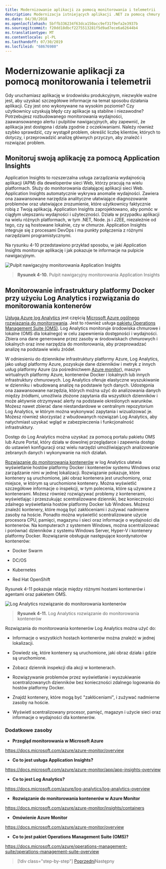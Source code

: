 ```yaml
---
title: Modernizowanie aplikacji za pomocą monitorowania i telemetrii
description: Modernizacja istniejących aplikacji .NET za pomocą chmury platformy Azure i kontenerów systemu Windows | Modernizacja aplikacji dzięki monitorowaniu i telemetrii
ms.date: 04/30/2018
ms.openlocfilehash: 5bffb336234f63dca150acc9ef31f9efa2e3937b
ms.sourcegitcommit: f20dd18dbcf2275513281f5d9ad7ece6a62644b4
ms.translationtype: MT
ms.contentlocale: pl-PL
ms.lasthandoff: 07/30/2019
ms.locfileid: "68676980"
---
```

# <a name="modernize-your-apps-with-monitoring-and-telemetry"></a>Modernizowanie aplikacji za pomocą monitorowania i telemetrii

Gdy uruchamiasz aplikację w środowisku produkcyjnym, niezwykle ważne jest, aby uzyskać szczegółowe informacje na temat sposobu działania aplikacji. Czy jest ono wykonywane na wysokim poziomie? Czy użytkownicy uzyskują błędy czy aplikacje są stabilne i niezawodne? Potrzebujesz rozbudowanego monitorowania wydajności, zaawansowanego alertu i pulpitów nawigacyjnych, aby zapewnić, że aplikacja jest dostępna i działa zgodnie z oczekiwaniami. Należy również szybko sprawdzić, czy wystąpił problem, określić liczbę klientów, których to dotyczy, i przeprowadzić analizę głównych przyczyn, aby znaleźć i rozwiązać problem.

## <a name="monitor-your-application-with-application-insights"></a>Monitoruj swoją aplikację za pomocą Application Insights

Application Insights to rozszerzalna usługa zarządzania wydajnością aplikacji (APM) dla deweloperów sieci Web, którzy pracują na wielu platformach. Służy do monitorowania działającej aplikacji sieci Web. Application Insights automatycznie wykrywa anomalie wydajności. Zawiera ona zaawansowane narzędzia analityczne ułatwiające diagnozowanie problemów oraz ułatwiające zrozumienie, które użytkownicy faktycznie robią z Twoją aplikacją. Application Insights zaprojektowano, aby pomóc w ciągłym ulepszaniu wydajności i użyteczności. Działa w przypadku aplikacji na wielu różnych platformach, w tym .NET, Node. js i J2EE, niezależnie od tego, czy są hostowane lokalnie, czy w chmurze. Application Insights integruje się z procesami DevOps i ma punkty połączenia z różnymi narzędziami programistycznymi.

Na rysunku 4-10 przedstawiono przykład sposobu, w jaki Application Insights monitoruje aplikację i jak pokazuje te informacje na pulpicie nawigacyjnym.

![Pulpit nawigacyjny monitorowania Application Insights](./media/image10.png)

> **Rysunek 4-10.** Pulpit nawigacyjny monitorowania Application Insights

## <a name="monitor-your-docker-infrastructure-with-log-analytics-and-its-container-monitoring-solution"></a>Monitorowanie infrastruktury platformy Docker przy użyciu Log Analytics i rozwiązania do monitorowania kontenerów

[Usługa Azure log Analytics](https://docs.microsoft.com/azure/log-analytics/log-analytics-overview) jest częścią [Microsoft Azure ogólnego rozwiązania do monitorowania](https://docs.microsoft.com/azure/monitoring-and-diagnostics/monitoring-overview). Jest to również usługa [pakietu Operations Management Suite (OMS)](https://docs.microsoft.com/azure/operations-management-suite/operations-management-suite-overview). Log Analytics monitoruje środowiska chmurowe i lokalne (OMS dla lokalnego) w celu zapewnienia dostępności i wydajności. Zbiera ona dane generowane przez zasoby w środowiskach chmurowych i lokalnych oraz inne narzędzia do monitorowania, aby przeprowadzać analizę na podstawie wielu źródeł.

W odniesieniu do dzienników infrastruktury platformy Azure, Log Analytics, jako usługi platformy Azure, pozyskuje dane dzienników i metryk z innych usług platformy Azure (za pośrednictwem [Azure monitor](https://docs.microsoft.com/azure/monitoring-and-diagnostics/monitoring-overview-azure-monitor)), maszyn wirtualnych platformy Azure, kontenerów Docker i lokalnych lub innych infrastruktury chmurowych. Log Analytics oferuje elastyczne wyszukiwanie w dzienniku i wbudowaną analizę na podstawie tych danych. Udostępnia ona zaawansowane narzędzia, których można użyć do analizowania danych między źródłami, umożliwia złożone zapytania dla wszystkich dzienników i może aktywnie otrzymywać alerty na podstawie określonych warunków. Możesz nawet zbierać dane niestandardowe w centralnym repozytorium Log Analytics, w którym można wykonywać zapytania i wizualizować je. Możesz również skorzystać z wbudowanych rozwiązań Log Analytics, aby natychmiast uzyskać wgląd w zabezpieczenia i funkcjonalność infrastruktury.

Dostęp do Log Analytics można uzyskać za pomocą portalu pakietu OMS lub Azure Portal, który działa w dowolnej przeglądarce i zapewnia dostęp do ustawień konfiguracji oraz wielu narzędzi umożliwiających analizowanie zebranych danych i wykonywanie na nich działań.

[Rozwiązanie do monitorowania kontenerów](https://docs.microsoft.com/azure/log-analytics/log-analytics-containers) w log Analytics ułatwia wyświetlanie hostów platformy Docker i kontenerów systemu Windows oraz zarządzanie nimi w jednej lokalizacji. Rozwiązanie pokazuje, które kontenery są uruchomione, jaki obraz kontenera jest uruchomiony, oraz miejsce, w którym są uruchomione kontenery. Można wyświetlić szczegółowe informacje o inspekcji, w tym polecenia, które są używane z kontenerami. Możesz również rozwiązywać problemy z kontenerami, wyświetlając i przeszukując scentralizowane dzienniki, bez konieczności zdalnego wyświetlania hostów platformy Docker lub Windows. Możesz znaleźć kontenery, które mogą być zakłóceniami i zużywać nadmierne zasoby na hoście. Ponadto można wyświetlić scentralizowane użycie procesora CPU, pamięci, magazynu i sieci oraz informacje o wydajności dla kontenerów. Na komputerach z systemem Windows, można scentralizować i porównać dzienników z systemu Windows Server, Hyper-V i kontenery platformy Docker. Rozwiązanie obsługuje następujące koordynatorów kontenerów:

- Docker Swarm

- DC/OS

- Kubernetes

- Red Hat OpenShift

Rysunek 4-11 pokazuje relacje między różnymi hostami kontenerów i agentami oraz pakietem OMS.

![Log Analytics rozwiązanie do monitorowania kontenerów](./media/image11.png)

> **Rysunek 4-11.** Log Analytics rozwiązanie do monitorowania kontenerów

Rozwiązania do monitorowania kontenerów Log Analytics można użyć do:

- Informacje o wszystkich hostach kontenerów można znaleźć w jednej lokalizacji.

- Dowiedz się, które kontenery są uruchomione, jaki obraz działa i gdzie są uruchomione.

- Zobacz dziennik inspekcji dla akcji w kontenerach.

- Rozwiązywanie problemów przez wyświetlanie i wyszukiwanie scentralizowanych dzienników bez konieczności zdalnego logowania do hostów platformy Docker.

- Znajdź kontenery, które mogą być "zakłóceniami", i zużywać nadmierne zasoby na hoście.

- Wyświetl scentralizowany procesor, pamięć, magazyn i użycie sieci oraz informacje o wydajności dla kontenerów.

### <a name="additional-resources"></a>Dodatkowe zasoby

- **Przegląd monitorowania w Microsoft Azure**

<https://docs.microsoft.com/azure/azure-monitor/overview>

- **Co to jest usługa Application Insights?**

<https://docs.microsoft.com/azure/azure-monitor/app/app-insights-overview>

- **Co to jest Log Analytics?**

<https://docs.microsoft.com/azure/log-analytics/log-analytics-overview>

- **Rozwiązanie do monitorowania kontenerów w Azure Monitor**

<https://docs.microsoft.com/azure/azure-monitor/insights/containers>

- **Omówienie Azure Monitor**

<https://docs.microsoft.com/azure/azure-monitor/overview>

- **Co to jest pakiet Operations Management Suite (OMS)?**

<https://docs.microsoft.com/azure/operations-management-suite/operations-management-suite-overview>

>[!div class="step-by-step"]
>[Poprzedni](build-resilient-services-ready-for-the-cloud-embrace-transient-failures-in-the-cloud.md)Następny
>[](modernize-your-apps-lifecycle-with-ci-cd-pipelines-and-devops-tools-in-the-cloud.md)
